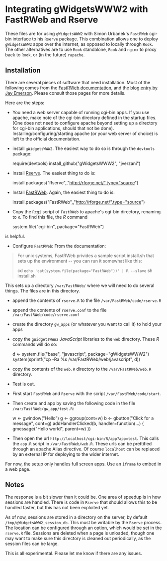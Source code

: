 Integrating gWidgetsWWW2 with FastRWeb and Rserve
=================================================

These files are for using `gWidgetsWWW2` with Simon Urbanek's `FastRWeb` cgi-bin interface to his `Rserve` package. This combination allows one to deploy `gWidgetsWWW2` apps over the internet, as opposed to locally through `Rook`. The other alternatives are to use `Rook` standalone, `Rook` and `nginx` to proxy back to `Rook`, or (in the future) `rapache`.

Installation
------------

There are several pieces of software that need installation. Most of the following comes from the [FastRWeb  documentation](http://www.rforge.net/FastRWeb/), and the [blog entry by Jay Emerson](http://jayemerson.blogspot.com/2011/10/setting-up-fastrwebrserve-on-ubuntu.html). Please consult those pages for more details.

Here are the steps:

* You need a web server capable of running cgi-bin apps. If you use apache, make note of the cgi-bin directory defined in the startup files. (One does not need to configure apache beyond setting up a directory for cgi-bin applications, should that not be done). Installing/configuring/starting apache (or your web server of choice) is left to the official documentation.

* install `gWidgetsWWW2`. The easiest way to do so is through the `devtools` package:

    require(devtools)
    install_github("gWidgetsWWW2", "jverzani")
    
* Install [Rserve](http://www.rforge.net/Rserve/). The easiest thing to do is:

    install.packages("Rserve",,"http://rforge.net/",type="source")

* Install [FastRWeb](http://www.rforge.net/FastRWeb/). Again, the easiest thing to do is:

    install.packages("FastRWeb",,"http://rforge.net/",type="source")

* Copy the `Rcgi` script of `FastRWeb` to apache's cgi-bin directory, renaming to `R`. To find this file, the *R* command

    system.file("cgi-bin", package="FastRWeb")

is helpful.

* Configure `FastRWeb`: From the documentation:

> For unix systems, FastRWeb privides a sample script install.sh that sets up the environment -- you can run it somewhat like this:
> 
> cd `echo 'cat(system.file(package="FastRWeb"))' | R --slave`
> sh install.sh
> 

This sets up a directory `/var/FastRWeb/` where we will need to do several things. The files are in this directory.

- append the contents of `rserve.R` to the file `/var/FastRWeb/code/rserve.R`

- append the contents of `rserve.conf` to the file `/var/FastRWeb/code/rserve.conf`

- create the directory `gw_apps` (or whatever you want to call it) to hold your apps

- copy the `gWidgetsWWW2` *JavaScript* libraries to the `web` directory. These *R* commands will do so:

    d <- system.file("base",  "javascript", package="gWidgetsWWW2")
    system(sprintf("cp -Ra %s /var/FastRWeb/web/javascript", d))

- copy the contents of the `web.R` directory to the `/var/FastRWeb/web.R` directory. 




* Test is out. 

- First start `FastRWeb` and `Rserve` with the script `/var/FastRWeb/code/start`.

- Then create and app by saving the following code in the file `/var/FastRWeb/gw_app/test.R`:

    w <- gwindow("Hello")
    g <- ggroup(cont=w)
    b <- gbutton("Click for a message", cont=g)
    addHandlerClicked(b, handler=function(...) {
      gmessage("Hello world", parent=w) 
    })

- Then open the url `http://localhost/cgi-bin/R/app?app=test`. This calls the `app.R` script in `/var/FastRWeb/web.R`. These urls can be prettified through an apache Alias directive. Of course `localhost` can be replaced by an external IP for deploying to the wider internet.


For now, the setup only handles full screen apps. Use an `iframe` to embed in a web page.


Notes
-----

The response is a bit slower than it could be. One area of speedup is in how sessions are handled. There is code in `Rserve` that should allows this to be handled faster, but this has not been exploited yet. 

As of now, sessions are stored in a directory on the server, by default `/tmp/gWidgetsWWW2_session_db`. This must be writable by the `Rserve` process. The location can be configured through an option, which would be set in the `rserve.R` file. Sessions are deleted when a page is unloaded, though one may want to make sure this directory is cleaned out periodically, as the session files can be large.

This is all experimental. Please let me know if there are any issues.
 

